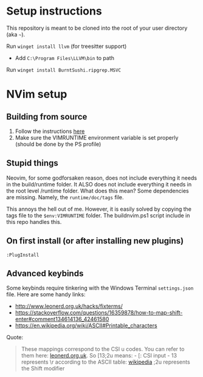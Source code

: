 # Setup instructions
This repository is meant to be cloned into the root of your user directory (aka `~`).

Run `winget install llvm` (for treesitter support)
* Add `C:\Program Files\LLVM\bin` to path

Run `winget install BurntSushi.ripgrep.MSVC`

# NVim setup
## Building from source
1. Follow the instructions [here](https://github.com/neovim/neovim/blob/master/BUILD.md#building-on-windows)
2. Make sure the VIMRUNTIME environment variable is set properly (should be done by the PS profile)

## Stupid things
Neovim, for some godforsaken reason, does not include everything it needs in the build/runtime folder. It ALSO does not include everything it needs in the root level /runtime folder. What does this mean? Some dependencies are missing. Namely, the `runtime/doc/tags` file.

This annoys the hell out of me. However, it is easily solved by copying the tags file to the `$env:VIMRUNTIME` folder. The buildnvim.ps1 script include in this repo handles this.

## On first install (or after installing new plugins)
```:PlugInstall```

## Advanced keybinds
Some keybinds require tinkering with the Windows Terminal `settings.json` file. Here are some handy links:
* http://www.leonerd.org.uk/hacks/fixterms/
* https://stackoverflow.com/questions/16359878/how-to-map-shift-enter#comment134614136_42461580
* https://en.wikipedia.org/wiki/ASCII#Printable_characters

Quote:
> These mappings correspond to the CSI u codes. You can refer to them here: [leonerd.org.uk](leonerd.org.uk/hacks/fixterms).
> So <ESC>[13;2u means: - <ESC>[: CSI input - 13 represents \r according to the ASCII table: [wikipedia](en.wikipedia.org/wiki/ASCII#Control_code_chart)
> ;2u represents the Shift modifier
